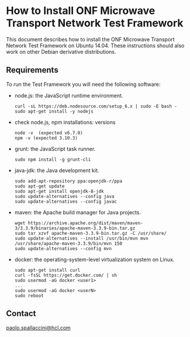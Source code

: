 How to Install ONF Microwave Transport Network Test Framework
=============================================================

This document describes how to install the ONF Microwave Transport Network Test
Framework on Ubuntu 14.04. These instructions should also work on other Debian
derivative distributions.

Requirements
------------

To run the Test Framework you will need the following software:

  - node.js: the JavaScript runtime environment.

      ```
      curl -sL https://deb.nodesource.com/setup_6.x | sudo -E bash -
      sudo apt-get install -y nodejs
      ```

  - check node.js, npm installations: versions
	
      ```
      node -v  (expected v6.7.0)
      npm -v (expected 3.10.3)
      ```

  - grunt: the JavaScript task runner.

      ```
      sudo npm install -g grunt-cli
      ```

  - java-jdk: the Java development kit.

      ```
      sudo add-apt-repository ppa:openjdk-r/ppa
      sudo apt-get update 
      sudo apt-get install openjdk-8-jdk
      sudo update-alternatives --config java
      sudo update-alternatives --config javac
      ```

  - maven: the Apache build manager for Java projects.

      ```
      wget https://archive.apache.org/dist/maven/maven-3/3.3.9/binaries/apache-maven-3.3.9-bin.tar.gz
      sudo tar xzvf apache-maven-3.3.9-bin.tar.gz -C /usr/share/
      sudo update-alternatives --install /usr/bin/mvn mvn /usr/share/apache-maven-3.3.9/bin/mvn 150
      sudo update-alternatives --config mvn
      ```

  - docker: the operating-system-level virtualization system on Linux.

      ```
      sudo apt-get install curl
      curl -fsSL https://get.docker.com/ | sh
      sudo usermod -aG docker <user1>
      ...
      sudo usermod -aG docker <userN>
      sudo reboot
      ```


Contact
-------

paolo.spallaccini@hcl.com

[INSTALL.md]:INSTALL.md

